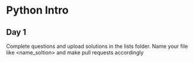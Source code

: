 # Python Intro
## Day 1
Complete questions and upload solutions in the lists folder. Name your file like <name_soltion> and make pull requests accordingly

